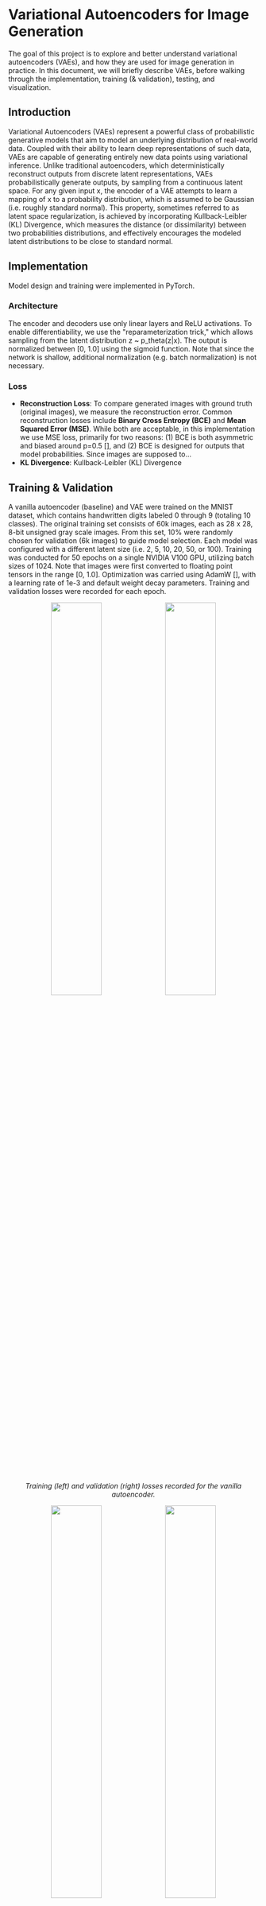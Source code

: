 # Variational Autoencoders for Image Generation
The goal of this project is to explore and better understand variational
autoencoders (VAEs), and how they are used for image generation in practice. In this
document, we will briefly describe VAEs, before walking through the implementation,
training (& validation), testing, and visualization.

## Introduction
Variational Autoencoders (VAEs) represent a powerful class of probabilistic 
generative models that aim to model an underlying distribution of real-world 
data. Coupled with their ability to learn deep representations of such data, 
VAEs are capable of generating entirely new data points using variational 
inference. Unlike traditional autoencoders, which deterministically reconstruct 
outputs from discrete latent representations, VAEs probabilistically generate 
outputs, by sampling from a continuous latent space. For any given input x, 
the encoder of a VAE attempts to learn a mapping of x to a probability 
distribution, which is assumed to be Gaussian (i.e. roughly standard normal). 
This property, sometimes referred to as latent space regularization, is 
achieved by incorporating Kullback-Leibler (KL) Divergence, which measures 
the distance (or dissimilarity) between two probabilities distributions, and 
effectively encourages the modeled latent distributions to be close to standard 
normal.

## Implementation
Model design and training were implemented in PyTorch.
### Architecture
The encoder and decoders use only linear layers and ReLU activations. To enable
differentiability, we use the "reparameterization trick," which allows sampling
from the latent distribution z ~ p_theta(z|x). The output is normalized between 
[0, 1.0] using the sigmoid function. Note that since the network is shallow,
additional normalization (e.g. batch normalization) is not necessary.

### Loss
* __Reconstruction Loss__: To compare generated images with ground truth (original images),
we measure the reconstruction error. Common reconstruction losses include __Binary Cross Entropy (BCE)__
and __Mean Squared Error (MSE)__. While both are acceptable, in this implementation we use MSE loss, primarily for
two reasons: (1) BCE is both asymmetric and biased around p=0.5 [], and (2) BCE is designed for outputs that
model probabilities. Since images are supposed to...
* __KL Divergence__: Kullback-Leibler (KL) Divergence

## Training & Validation
A vanilla autoencoder (baseline) and VAE were trained on the MNIST
dataset, which contains handwritten digits labeled 0 through 9 (totaling 10 classes). 
The original training set consists of 60k images, each as 28 x 28, 8-bit unsigned
gray scale images. From this set, 10% were randomly chosen for validation (6k images)
to guide model selection. Each model was configured with a different latent size 
(i.e. 2, 5, 10, 20, 50, or 100). Training was conducted for 50 epochs on 
a single NVIDIA V100 GPU, utilizing batch sizes of 1024. Note that images were 
first converted to floating point tensors in the range [0, 1.0]. Optimization was 
carried using AdamW [], with a learning rate of 1e-3 and default weight decay parameters.
Training and validation losses were recorded for each epoch.

<p align="middle" float="left">
  <img src="output/Autoencoder/train_MSE.jpg" width="45%" />
  <img src="output/Autoencoder/val_MSE.jpg" width="45%" />
</p>
<p style="text-align: center;"> 
  <i>Training (left) and validation (right) losses recorded for the vanilla autoencoder.</i>
</p>
<p align="middle" float="left">
  <img src="output/VAE/train_MSE.jpg" width="45%" />
  <img src="output/VAE/val_MSE.jpg" width="45%" />
</p>
<p style="text-align: center;"> 
  <i>Training (left) and validation (right) losses recorded for the VAE.</i>
</p>

### Effect of Latent Space Dimensionality on Digit Reconstruction
<p align="middle" float="left">
  <img src="output/Autoencoder/class_results_MSE.jpg" width="48%" />
  <img src="output/VAE/class_results_MSE.jpg" width="48%" />
</p>

* Increasing the dimensionality of the latent space expectedly decreases image
reconstruction error across all digits for the vanilla autoencoder. In general,
increasing the degree of information that needs to be compressed by the encoder
makes it harder for the decoder to reconstruct the original image. 

* In contrast, for the VAE we see that higher latent sizes do not meaningfully
reduce reconstruction error. In fact, the MSE worsens slightly for nearly all 
digits, which perhaps reveals that either (1) the model is underfitting the data as
it struggles to generate continuous latent space representations, or (2) the model
is overfitting to the training data because of the increased capacity. Regardless,
it seems that most of the semantic information of MNIST digits can be compressed 
in a relatively small latent space.

* __Some digits are harder.__ Another important observation is that some digits are harder to reconstruction
than others. We see that digits 1 and 7 are easiest to reconstruct, since they
are both composed of straight lines, and digits 2 and 8 are hardest, as they
are more complex (loops and curves).

### Model Selection: Choosing Optimal Latent Space Dimensionality 
Based on the reconstruction errors of the VAE model on the validation
split, a latent size of 20 was chosen. 
<p align="middle" float="left">
  <img src="output/VAE/train_val_latent_20_MSE.jpg" width="45%" />
</p>

# Visualizations
### Image Reconstruction
We can visualize the generative capabilities of the VAE model (selected with a 
latent size of 20). Below, the images are reconstructed using both the encoder and
decoder, from unseen test data:

<p align="middle" float="left">
  <img src="output/VAE/comparison_1.jpg" width="100%" />
</p>
<p style="text-align: center;"> 
  <i>Original MNIST images (top) and the reconstructed images (bottom) using
    both the encoder and decoder portions of the VAE.
  </i>
</p>

### Decoder-Only Image Reconstruction (Generation)
What happens when we want to generate a new MNIST-like image? Well, we actually
don't need the encoder, and can feed a sample z ~ N(0, 1) to the decoder directly
to reconstruct an image from z:
<p align="middle" float="left">
  <img src="output/VAE/vae_decodings.jpg" width="100%" />
</p>
<p style="text-align: center;"> 
  <i>Generated MNIST images using only the decoder portion of the VAE.</i>
</p>

Here, we see that the images produced are fairly decent, but some reconstructions 
are not identifiable. This is due to the fact that the VAE does not know which digits 
to produce, as it is only responsible for reconstructing an image from the sampled 
noise vector z. Because of this lack of information, z can lie somewhere in-between 
distributions in the latent space, representing a "mixture" of more than one digit.

### Guided Image Generation with ConditionalVAEs
Up until this point, the MNIST labels were not incorporated into the training 
process, and so the relationship between images and their labels were not encoded
into the latent space. Can we somehow encode the digit class into the latent space
in order to generate a specific digit? The answer is yes! By slightly modifying
the architecture of the VAE, we can allow the encoder and decoder to both 
accept an additional vector. We simply one-hot encode the label and concatenate both
the input x and latent variable z, with the vectorized label. By doing so, we
can generate a new sample from each class like so:

<p align="middle" float="left">
  <img src="output/ConditionalVAE/conditional_vae_decodings.jpg" width="100%" />
</p>
<p style="text-align: center;"> 
  <i>Generated MNIST images using the decoder portion of the Conditional VAE.</i>
</p>
